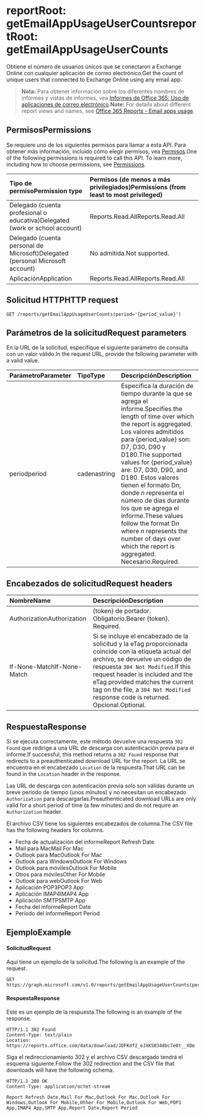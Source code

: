 # <a name="reportroot-getemailappusageusercounts"></a><span data-ttu-id="6b9c5-101">reportRoot: getEmailAppUsageUserCounts</span><span class="sxs-lookup"><span data-stu-id="6b9c5-101">reportRoot: getEmailAppUsageUserCounts</span></span>

<span data-ttu-id="6b9c5-102">Obtiene el número de usuarios únicos que se conectaron a Exchange Online con cualquier aplicación de correo electrónico.</span><span class="sxs-lookup"><span data-stu-id="6b9c5-102">Get the count of unique users that connected to Exchange Online using any email app.</span></span>

> <span data-ttu-id="6b9c5-103">**Nota:** Para obtener información sobre los diferentes nombres de informes y vistas de informes, vea [Informes de Office 365: Uso de aplicaciones de correo electrónico](https://support.office.com/client/Email-apps-usage-c2ce12a2-934f-4dd4-ba65-49b02be4703d).</span><span class="sxs-lookup"><span data-stu-id="6b9c5-103">**Note:** For details about different report views and names, see [Office 365 Reports - Email apps usage](https://support.office.com/client/Email-apps-usage-c2ce12a2-934f-4dd4-ba65-49b02be4703d).</span></span>

## <a name="permissions"></a><span data-ttu-id="6b9c5-104">Permisos</span><span class="sxs-lookup"><span data-stu-id="6b9c5-104">Permissions</span></span>

<span data-ttu-id="6b9c5-p101">Se requiere uno de los siguientes permisos para llamar a esta API. Para obtener más información, incluido cómo elegir permisos, vea [Permisos](../../../concepts/permissions_reference.md).</span><span class="sxs-lookup"><span data-stu-id="6b9c5-p101">One of the following permissions is required to call this API. To learn more, including how to choose permissions, see [Permissions](../../../concepts/permissions_reference.md).</span></span>

| <span data-ttu-id="6b9c5-107">Tipo de permiso</span><span class="sxs-lookup"><span data-stu-id="6b9c5-107">Permission type</span></span>                        | <span data-ttu-id="6b9c5-108">Permisos (de menos a más privilegiados)</span><span class="sxs-lookup"><span data-stu-id="6b9c5-108">Permissions (from least to most privileged)</span></span> |
| :------------------------------------- | :--------------------------------------- |
| <span data-ttu-id="6b9c5-109">Delegado (cuenta profesional o educativa)</span><span class="sxs-lookup"><span data-stu-id="6b9c5-109">Delegated (work or school account)</span></span>     | <span data-ttu-id="6b9c5-110">Reports.Read.All</span><span class="sxs-lookup"><span data-stu-id="6b9c5-110">Reports.Read.All</span></span>                         |
| <span data-ttu-id="6b9c5-111">Delegado (cuenta personal de Microsoft)</span><span class="sxs-lookup"><span data-stu-id="6b9c5-111">Delegated (personal Microsoft account)</span></span> | <span data-ttu-id="6b9c5-112">No admitida.</span><span class="sxs-lookup"><span data-stu-id="6b9c5-112">Not supported.</span></span>                           |
| <span data-ttu-id="6b9c5-113">Aplicación</span><span class="sxs-lookup"><span data-stu-id="6b9c5-113">Application</span></span>                            | <span data-ttu-id="6b9c5-114">Reports.Read.All</span><span class="sxs-lookup"><span data-stu-id="6b9c5-114">Reports.Read.All</span></span>                         |

## <a name="http-request"></a><span data-ttu-id="6b9c5-115">Solicitud HTTP</span><span class="sxs-lookup"><span data-stu-id="6b9c5-115">HTTP request</span></span>

<!-- { "blockType": "ignored" } --> 

```http
GET /reports/getEmailAppUsageUserCounts(period='{period_value}')
```

## <a name="request-parameters"></a><span data-ttu-id="6b9c5-116">Parámetros de la solicitud</span><span class="sxs-lookup"><span data-stu-id="6b9c5-116">Request parameters</span></span>

<span data-ttu-id="6b9c5-117">En la URL de la solicitud, especifique el siguiente parámetro de consulta con un valor válido.</span><span class="sxs-lookup"><span data-stu-id="6b9c5-117">In the request URL, provide the following parameter with a valid value.</span></span>

| <span data-ttu-id="6b9c5-118">Parámetro</span><span class="sxs-lookup"><span data-stu-id="6b9c5-118">Parameter</span></span> | <span data-ttu-id="6b9c5-119">Tipo</span><span class="sxs-lookup"><span data-stu-id="6b9c5-119">Type</span></span>   | <span data-ttu-id="6b9c5-120">Descripción</span><span class="sxs-lookup"><span data-stu-id="6b9c5-120">Description</span></span>                              |
| :-------- | :----- | :--------------------------------------- |
| <span data-ttu-id="6b9c5-121">period</span><span class="sxs-lookup"><span data-stu-id="6b9c5-121">period</span></span>    | <span data-ttu-id="6b9c5-122">cadena</span><span class="sxs-lookup"><span data-stu-id="6b9c5-122">string</span></span> | <span data-ttu-id="6b9c5-123">Especifica la duración de tiempo durante la que se agrega el informe.</span><span class="sxs-lookup"><span data-stu-id="6b9c5-123">Specifies the length of time over which the report is aggregated.</span></span> <span data-ttu-id="6b9c5-124">Los valores admitidos para {period_value} son: D7, D30, D90 y D180.</span><span class="sxs-lookup"><span data-stu-id="6b9c5-124">The supported values for {period_value} are: D7, D30, D90, and D180.</span></span> <span data-ttu-id="6b9c5-125">Estos valores tienen el formato D*n*, donde *n* representa el número de días durante los que se agrega el informe.</span><span class="sxs-lookup"><span data-stu-id="6b9c5-125">These values follow the format D*n* where *n* represents the number of days over which the report is aggregated.</span></span> <span data-ttu-id="6b9c5-126">Necesario.</span><span class="sxs-lookup"><span data-stu-id="6b9c5-126">Required.</span></span> |

## <a name="request-headers"></a><span data-ttu-id="6b9c5-127">Encabezados de solicitud</span><span class="sxs-lookup"><span data-stu-id="6b9c5-127">Request headers</span></span>

| <span data-ttu-id="6b9c5-128">Nombre</span><span class="sxs-lookup"><span data-stu-id="6b9c5-128">Name</span></span>          | <span data-ttu-id="6b9c5-129">Descripción</span><span class="sxs-lookup"><span data-stu-id="6b9c5-129">Description</span></span>                              |
| :------------ | :--------------------------------------- |
| <span data-ttu-id="6b9c5-130">Authorization</span><span class="sxs-lookup"><span data-stu-id="6b9c5-130">Authorization</span></span> | <span data-ttu-id="6b9c5-p103">{token} de portador. Obligatorio.</span><span class="sxs-lookup"><span data-stu-id="6b9c5-p103">Bearer {token}. Required.</span></span>                |
| <span data-ttu-id="6b9c5-133">If-None-Match</span><span class="sxs-lookup"><span data-stu-id="6b9c5-133">If-None-Match</span></span> | <span data-ttu-id="6b9c5-134">Si se incluye el encabezado de la solicitud y la eTag proporcionada coincide con la etiqueta actual del archivo, se devuelve un código de respuesta `304 Not Modified`.</span><span class="sxs-lookup"><span data-stu-id="6b9c5-134">If this request header is included and the eTag provided matches the current tag on the file, a `304 Not Modified` response code is returned.</span></span> <span data-ttu-id="6b9c5-135">Opcional.</span><span class="sxs-lookup"><span data-stu-id="6b9c5-135">Optional.</span></span> |

## <a name="response"></a><span data-ttu-id="6b9c5-136">Respuesta</span><span class="sxs-lookup"><span data-stu-id="6b9c5-136">Response</span></span>

<span data-ttu-id="6b9c5-137">Si se ejecuta correctamente, este método devuelve una respuesta `302 Found` que redirige a una URL de descarga con autenticación previa para el informe.</span><span class="sxs-lookup"><span data-stu-id="6b9c5-137">If successful, this method returns a `302 Found` response that redirects to a preauthenticated download URL for the report.</span></span> <span data-ttu-id="6b9c5-138">La URL se encuentra en el encabezado `Location` de la respuesta.</span><span class="sxs-lookup"><span data-stu-id="6b9c5-138">That URL can be found in the `Location` header in the response.</span></span>

<span data-ttu-id="6b9c5-139">Las URL de descarga con autenticación previa solo son válidas durante un breve período de tiempo (unos minutos) y no necesitan un encabezado `Authorization` para descargarlas.</span><span class="sxs-lookup"><span data-stu-id="6b9c5-139">Preauthenticated download URLs are only valid for a short period of time (a few minutes) and do not require an `Authorization` header.</span></span>

<span data-ttu-id="6b9c5-140">El archivo CSV tiene los siguientes encabezados de columna.</span><span class="sxs-lookup"><span data-stu-id="6b9c5-140">The CSV file has the following headers for columns.</span></span>

- <span data-ttu-id="6b9c5-141">Fecha de actualización del informe</span><span class="sxs-lookup"><span data-stu-id="6b9c5-141">Report Refresh Date</span></span>
- <span data-ttu-id="6b9c5-142">Mail para Mac</span><span class="sxs-lookup"><span data-stu-id="6b9c5-142">Mail For Mac</span></span>
- <span data-ttu-id="6b9c5-143">Outlook para Mac</span><span class="sxs-lookup"><span data-stu-id="6b9c5-143">Outlook For Mac</span></span>
- <span data-ttu-id="6b9c5-144">Outlook para Windows</span><span class="sxs-lookup"><span data-stu-id="6b9c5-144">Outlook For Windows</span></span>
- <span data-ttu-id="6b9c5-145">Outlook para móviles</span><span class="sxs-lookup"><span data-stu-id="6b9c5-145">Outlook For Mobile</span></span>
- <span data-ttu-id="6b9c5-146">Otros para móviles</span><span class="sxs-lookup"><span data-stu-id="6b9c5-146">Other For Mobile</span></span>
- <span data-ttu-id="6b9c5-147">Outlook para web</span><span class="sxs-lookup"><span data-stu-id="6b9c5-147">Outlook For Web</span></span>
- <span data-ttu-id="6b9c5-148">Aplicación POP3</span><span class="sxs-lookup"><span data-stu-id="6b9c5-148">POP3 App</span></span>
- <span data-ttu-id="6b9c5-149">Aplicación IMAP4</span><span class="sxs-lookup"><span data-stu-id="6b9c5-149">IMAP4 App</span></span>
- <span data-ttu-id="6b9c5-150">Aplicación SMTP</span><span class="sxs-lookup"><span data-stu-id="6b9c5-150">SMTP App</span></span>
- <span data-ttu-id="6b9c5-151">Fecha del informe</span><span class="sxs-lookup"><span data-stu-id="6b9c5-151">Report Date</span></span>
- <span data-ttu-id="6b9c5-152">Período del informe</span><span class="sxs-lookup"><span data-stu-id="6b9c5-152">Report Period</span></span>

## <a name="example"></a><span data-ttu-id="6b9c5-153">Ejemplo</span><span class="sxs-lookup"><span data-stu-id="6b9c5-153">Example</span></span>

#### <a name="request"></a><span data-ttu-id="6b9c5-154">Solicitud</span><span class="sxs-lookup"><span data-stu-id="6b9c5-154">Request</span></span>

<span data-ttu-id="6b9c5-155">Aquí tiene un ejemplo de la solicitud.</span><span class="sxs-lookup"><span data-stu-id="6b9c5-155">The following is an example of the request.</span></span>

<!--{
  "blockType": "request",
  "isComposable": true,
  "name": "reportroot_getemailappusageusercounts"
}-->

```http
GET https://graph.microsoft.com/v1.0/reports/getEmailAppUsageUserCounts(period='D7')
```

#### <a name="response"></a><span data-ttu-id="6b9c5-156">Respuesta</span><span class="sxs-lookup"><span data-stu-id="6b9c5-156">Response</span></span>

<span data-ttu-id="6b9c5-157">Este es un ejemplo de la respuesta.</span><span class="sxs-lookup"><span data-stu-id="6b9c5-157">The following is an example of the response.</span></span>

<!-- {
  "blockType": "response",
  "truncated": true,
  "@odata.type": "microsoft.graph.report"
} -->

```http
HTTP/1.1 302 Found
Content-Type: text/plain
Location: https://reports.office.com/data/download/JDFKdf2_eJXKS034dbc7e0t__XDe
```

<span data-ttu-id="6b9c5-158">Siga el redireccionamiento 302 y el archivo CSV descargado tendrá el esquema siguiente.</span><span class="sxs-lookup"><span data-stu-id="6b9c5-158">Follow the 302 redirection and the CSV file that downloads will have the following schema.</span></span>

<!-- { "blockType": "ignored" } --> 

```http
HTTP/1.1 200 OK
Content-Type: application/octet-stream

Report Refresh Date,Mail For Mac,Outlook For Mac,Outlook For Windows,Outlook For Mobile,Other For Mobile,Outlook For Web,POP3 App,IMAP4 App,SMTP App,Report Date,Report Period
```
